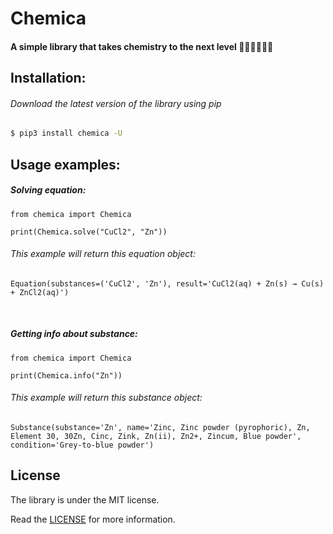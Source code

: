 <h1>Chemica</h1>
<h4>A simple library that takes chemistry to the next level 👨‍🔬🔬🥽🧪🧬</h4>


<h2>Installation:</h2>
<h6>Download the latest version of the library using pip</h6>

```bash
$ pip3 install chemica -U
```


<h2>Usage examples:</h2>

<h5>Solving equation:</h5> 

```python3
from chemica import Chemica

print(Chemica.solve("CuCl2", "Zn"))
```

<h6>This example will return this equation object:</h6>

```python3
Equation(substances=('CuCl2', 'Zn'), result='CuCl2(aq) + Zn(s) → Cu(s) + ZnCl2(aq)')
```

<br>

<h5>Getting info about substance:</h5>

```python3
from chemica import Chemica

print(Chemica.info("Zn"))
```

<h6>This example will return this substance object:</h6>

```python3
Substance(substance='Zn', name='Zinc, Zinc powder (pyrophoric), Zn, Element 30, 30Zn, Cinc, Zink, Zn(ii), Zn2+, Zincum, Blue powder', condition='Grey-to-blue powder')
```


<h2>License</h2>
<p>The library is under the MIT license.</p>
<p>
    Read the <a href="https://github.com/mishailovic/chemica/blob/main/LICENSE">LICENSE</a> for more information.
</p>